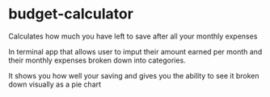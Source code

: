 # budget-calculator
Calculates how much you have left to save after all your monthly expenses

In terminal app that allows user to imput their amount earned per month and their monthly expenses broken down into categories.

It shows you how well your saving and gives you the ability to see it broken down visually as a pie chart
